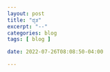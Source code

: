 ```yaml
---
layout: post
title: "ರೈತ"
excerpt: "--"
categories: blog
tags: [ blog ]

date: 2022-07-26T08:08:50-04:00

---
```


